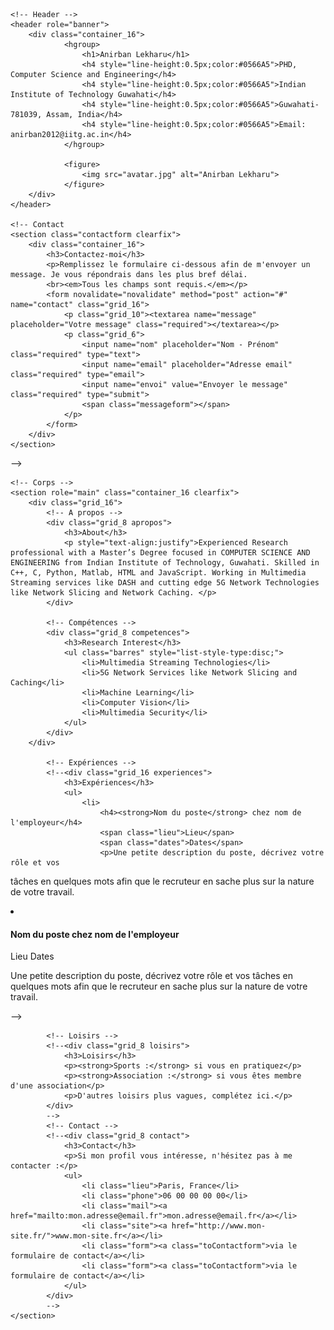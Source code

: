 <html lang="fr"><head>
<meta http-equiv="content-type" content="text/html; charset=UTF-8">
<meta charset="utf-8">
<meta http-equiv="X-UA-Compatible" content="IE=edge,chrome=1">
<meta name="viewport" content="width=device-width, initial-scale=1.0">

<title>Anirban Lekharu</title>

<!--[if lt IE 9]>
<script src="//html5shim.googlecode.com/svn/trunk/html5.js"></script>
<![endif]-->

<!-- Fichiers CSS -->
<link rel="stylesheet" href="reset.css">
<!--[if lt IE 9]> 
	<link rel="stylesheet" href="css/cv.css" media="screen">
<![endif]-->
<link rel="stylesheet" media="screen and (max-width:480px)" href="mobile.css">
<link rel="stylesheet" media="screen and (min-width:481px)" href="cv.css">
<link rel="stylesheet" media="print" href="print.css">
</head>

<body>

	<!-- Header -->
	<header role="banner">
		<div class="container_16">
				<hgroup>
					<h1>Anirban Lekharu</h1>
					<h4 style="line-height:0.5px;color:#0566A5">PHD, Computer Science and Engineering</h4>
					<h4 style="line-height:0.5px;color:#0566A5">Indian Institute of Technology Guwahati</h4>
					<h4 style="line-height:0.5px;color:#0566A5">Guwahati-781039, Assam, India</h4>
					<h4 style="line-height:0.5px;color:#0566A5">Email: anirban2012@iitg.ac.in</h4>
				</hgroup>

				<figure>
					<img src="avatar.jpg" alt="Anirban Lekharu">
				</figure>
		</div>
	</header>
	
	<!-- Contact
	<section class="contactform clearfix">
		<div class="container_16">
			<h3>Contactez-moi</h3>
			<p>Remplissez le formulaire ci-dessous afin de m'envoyer un message. Je vous répondrais dans les plus bref délai. 
			<br><em>Tous les champs sont requis.</em></p>
			<form novalidate="novalidate" method="post" action="#" name="contact" class="grid_16">
				<p class="grid_10"><textarea name="message" placeholder="Votre message" class="required"></textarea></p>
				<p class="grid_6">
					<input name="nom" placeholder="Nom - Prénom" class="required" type="text">
					<input name="email" placeholder="Adresse email" class="required" type="email">	
					<input name="envoi" value="Envoyer le message" class="required" type="submit">
					<span class="messageform"></span>
				</p>
			</form>
		</div>
	</section>
-->
	
	<!-- Corps -->
	<section role="main" class="container_16 clearfix">
		<div class="grid_16">
			<!-- A propos -->
			<div class="grid_8 apropos">
				<h3>About</h3>
				<p style="text-align:justify">Experienced Research professional with a Master’s Degree focused in COMPUTER SCIENCE AND ENGINEERING from Indian Institute of Technology, Guwahati. Skilled in C++, C, Python, Matlab, HTML and JavaScript. Working in Multimedia Streaming services like DASH and cutting edge 5G Network Technologies like Network Slicing and Network Caching. </p>
			</div>
			
			<!-- Compétences -->
			<div class="grid_8 competences">
				<h3>Research Interest</h3>
				<ul class="barres" style="list-style-type:disc;">
					<li>Multimedia Streaming Technologies</li>
					<li>5G Network Services like Network Slicing and Caching</li>
					<li>Machine Learning</li>
					<li>Computer Vision</li>
					<li>Multimedia Security</li>
				</ul>
			</div>
		</div>
		
			<!-- Expériences -->
			<!--<div class="grid_16 experiences">
				<h3>Expériences</h3>
				<ul>
					<li>
						<h4><strong>Nom du poste</strong> chez nom de l'employeur</h4>
						<span class="lieu">Lieu</span>
						<span class="dates">Dates</span>
						<p>Une petite description du poste, décrivez votre rôle et vos 
tâches en quelques mots afin que le recruteur en sache plus sur la 
nature de votre travail.</p>
					</li>
					<li>
						<h4><strong>Nom du poste</strong> chez nom de l'employeur</h4>
						<span class="lieu">Lieu</span>
						<span class="dates">Dates</span>
						<p>Une petite description du poste, décrivez votre rôle et vos 
tâches en quelques mots afin que le recruteur en sache plus sur la 
nature de votre travail.</p>
					</li>
				</ul>
			</div>
		-->
			<!-- Formations -->
			<!--<div class="grid_16 formations">
				<h3>Formations</h3>
				<ul>
					<li>
						<h4><strong>Nom de la formation / diplôme</strong> à nom de l'école</h4>
						<span class="lieu">Lieu</span>
						<span class="dates">Période</span>
						<p>Clarifiez la formation (les abréviations ne sont pas connues de tout le monde).</p>
					</li>
					<li>
						<h4><strong>Nom de la formation / diplôme</strong> à nom de l'école</h4>
						<span class="lieu">Lieu</span>
						<span class="dates">Période</span>
						<p>Clarifiez la formation (les abréviations ne sont pas connues de tout le monde).</p>
					</li>
				</ul>
			</div>
-->
		
			<!-- Loisirs -->
			<!--<div class="grid_8 loisirs">
				<h3>Loisirs</h3>
				<p><strong>Sports :</strong> si vous en pratiquez</p>
				<p><strong>Association :</strong> si vous êtes membre d'une association</p>
				<p>D'autres loisirs plus vagues, complétez ici.</p>
			</div>
			-->
			<!-- Contact -->
			<!--<div class="grid_8 contact">
				<h3>Contact</h3>
				<p>Si mon profil vous intéresse, n'hésitez pas à me contacter :</p>
				<ul>
					<li class="lieu">Paris, France</li>
					<li class="phone">06 00 00 00 00</li>
					<li class="mail"><a href="mailto:mon.adresse@email.fr">mon.adresse@email.fr</a></li>
					<li class="site"><a href="http://www.mon-site.fr/">www.mon-site.fr</a></li>
					<li class="form"><a class="toContactform">via le formulaire de contact</a></li>
                    <li class="form"><a class="toContactform">via le formulaire de contact</a></li>
				</ul>
			</div>
			-->
	</section>

<!-- Scripts JavaScript -->
<script src="jquery-1.js"></script>
<script src="validate.js"></script>
<!--[if lt IE 9]>
<script src="scripts/placeholder.js"></script>
<![endif]-->
<script src="plugins.js"></script>

</body></html>
